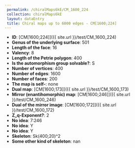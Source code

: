 ```yaml
--- 
 permalink: /chiralMaps6kE/CM_1600_224 
 collection: chiralMaps6kE
 layout: dataEntry
 title: Chiral maps up to 6000 edges - CM[1600;224]
---
```


- **ID**: [CM[1600;224]]({{ site.url }}/test/CM_1600_224)
- **Genus of the underlying surface**: 501
- **Length of the face**: 16
- **Valency**: 8
- **Length of the Petrie polygon**: 400
- **Is the automorphism group solvable?**: S
- **Number of vertices**: 400
- **Number of edges**: 1600
- **Number of faces**: 200
- **The map is self-**: none
- **Dual map**: [CM[1600;173]]({{ site.url }}/test/CM_1600_173)
- **Mirror (enantihomorphic) map**: [CM[1600;246]]({{ site.url }}/test/CM_1600_246)
- **Dual of the mirror image**: [CM[1600;172]]({{ site.url }}/test/CM_1600_172)
- **Z_q-Exponent?**: 2
- **No idea**:  7:246
- **No idea**: Y
- **No idea**: Y
- **Skeleton**: Sk(400;20)^2
- **Some other kind of skeleton**: nan
